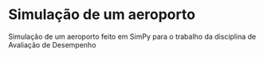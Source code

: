 # Simulação de um aeroporto
Simulação de um aeroporto feito em SimPy para o trabalho da disciplina de Avaliação de Desempenho
